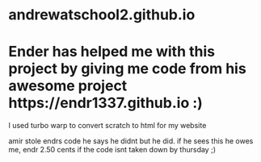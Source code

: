 # andrewatschool2.github.io
<h1><strong>Ender</strong> has helped me with this project by giving me code from his awesome project https://endr1337.github.io :)</h1>
<p>I used turbo warp to convert scratch to html for my website</p>
amir stole endrs code he says he didnt but he did. if he sees this he owes me, endr 2.50 cents if the code isnt taken down by thursday ;)
